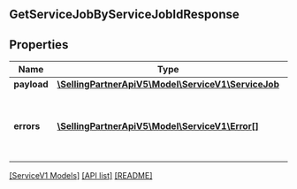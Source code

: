 ## GetServiceJobByServiceJobIdResponse

## Properties

Name | Type | Description | Notes
------------ | ------------- | ------------- | -------------
**payload** | [**\SellingPartnerApiV5\Model\ServiceV1\ServiceJob**](ServiceJob.md) |  | [optional]
**errors** | [**\SellingPartnerApiV5\Model\ServiceV1\Error[]**](Error.md) | A list of error responses returned when a request is unsuccessful. | [optional]

[[ServiceV1 Models]](../) [[API list]](../../Api) [[README]](../../../README.md)
